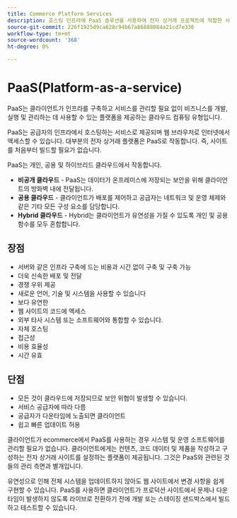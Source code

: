 ```yaml
---
title: Commerce Platform Services
description: 호스팅 인프라에 PaaS 솔루션을 사용하여 전자 상거래 프로젝트에 적합한 사항을 결정할 때 얻을 수 있는 장점과 단점을 검토하십시오.
source-git-commit: 226f1925d9ca628c94b67a86888084a21cd7e336
workflow-type: tm+mt
source-wordcount: '368'
ht-degree: 0%

---
```



# PaaS(Platform-as-a-service)

PaaS는 클라이언트가 인프라를 구축하고 서비스를 관리할 필요 없이 비즈니스를 개발, 실행 및 관리하는 데 사용할 수 있는 플랫폼을 제공하는 클라우드 컴퓨팅 유형입니다.

PaaS는 공급자의 인프라에서 호스팅하는 서비스로 제공되며 웹 브라우저로 인터넷에서 액세스할 수 있습니다. 대부분의 전자 상거래 플랫폼은 PaaS로 작동합니다. 즉, 사이트를 처음부터 빌드할 필요가 없습니다.

PaaS는 개인, 공용 및 하이브리드 클라우드에서 작동합니다.

- **비공개 클라우드** - PaaS는 데이터가 온프레미스에 저장되는 보안을 위해 클라이언트의 방화벽 내에 전달됩니다.
- **공용 클라우드** - 클라이언트가 배포를 제어하고 공급자는 네트워크 및 운영 체제와 같은 기타 모든 구성 요소를 담당합니다.
- **Hybrid 클라우드** - Hybrid는 클라이언트가 유연성을 가질 수 있도록 개인 및 공용 함수를 모두 혼합합니다.

## 장점

- 서버와 같은 인프라 구축에 드는 비용과 시간 없이 구축 및 구축 가능
- 더욱 신속한 배포 및 전달
- 경쟁 우위 제공
- 새로운 언어, 기술 및 시스템을 사용할 수 있습니다
- 보다 유연한
- 웹 사이트의 코드에 액세스
- 외부 타사 시스템 또는 소프트웨어와 통합할 수 있습니다.
- 자체 호스팅
- 접근성
- 비용 효율성
- 시간 유효

## 단점

- 모든 것이 클라우드에 저장되므로 보안 위협이 발생할 수 있습니다.
- 서비스 공급자에 따라 다름
- 공급자가 다운타임에 노출되면
클라이언트
- 쉽고 빠른 업데이트 허용

클라이언트가 ecommerce에서 PaaS를 사용하는 경우 시스템 및 운영 소프트웨어를 관리할 필요가 없습니다. 클라이언트에게는 컨텐츠, 코드 데이터 및 제품을 작성하고 구성하는 전자 상거래 사이트를 설정하는 플랫폼이 제공됩니다. 그것은 PaaS와 관련된 것들의 관리 측면과 별개입니다.

유연성으로 인해 전체 시스템을 업데이트하지 않아도 웹 사이트에서 변경 사항을 쉽게 구현할 수 있습니다. PaaS를 사용하면 클라이언트가 프로덕션 사이트에서 문제나 다운타임이 발생하지 않도록 라이브로 전환하기 전에 개발 또는 스테이징 샌드박스에서 빌드하고 테스트할 수 있습니다.
